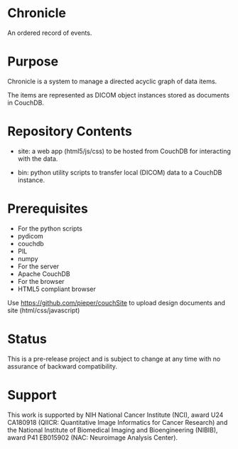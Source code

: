 Chronicle
=========

An ordered record of events.


Purpose
=======

Chronicle is a system to manage a directed acyclic graph of data items.

The items are represented as DICOM object instances stored as documents in CouchDB.

Repository Contents
===================

* site: a web app (html5/js/css) to be hosted from CouchDB for interacting with the data.

* bin: python utility scripts to transfer local (DICOM) data to a CouchDB instance.


Prerequisites
=============

* For the python scripts
 * pydicom
 * couchdb
 * PIL
 * numpy
* For the server
 * Apache CouchDB
* For the browser
 * HTML5 compliant browser

Use https://github.com/pieper/couchSite to upload design documents and site (html/css/javascript)

Status
======

This is a pre-release project and is subject to change at any time with no assurance of
backward compatibility.

Support
=======

This work is supported by NIH National Cancer Institute (NCI), award U24 CA180918 (QIICR: Quantitative Image Informatics for Cancer Research) 
and the National Institute of Biomedical Imaging and Bioengineering (NIBIB), award P41 EB015902 (NAC: Neuroimage Analysis Center). 
